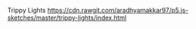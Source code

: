 Trippy Lights 
https://cdn.rawgit.com/aradhyamakkar97/p5.js-sketches/master/trippy-lights/index.html
